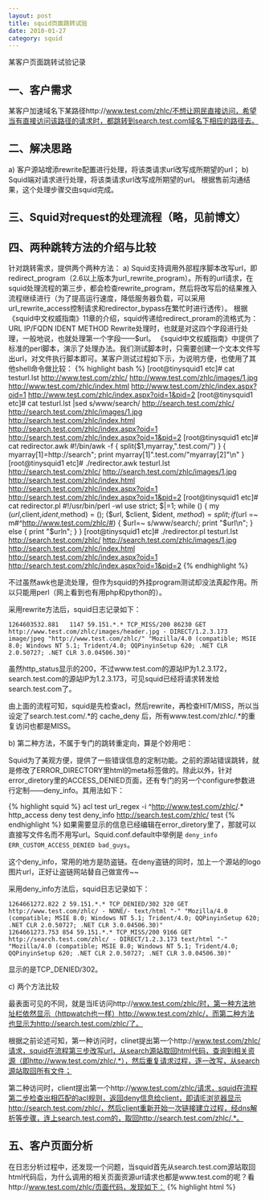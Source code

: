 ```yaml
---
layout: post
title: squid页面跳转试验
date: 2010-01-27
category: squid
---
```


某客户页面跳转试验记录

## 一、客户需求

某客户加速域名下某路径http://www.test.com/zhlc/不想让网民直接访问，希望当有直接访问该路径的请求时，都跳转到search.test.com域名下相应的路径去。

## 二、解决思路

a) 客户源站增添rewrite配置进行处理，将该类请求url改写成所期望的url；
b) Squid端对请求进行处理，将该类请求url改写成所期望的url。
根据售前沟通结果，这个处理步骤交由squid完成。

## 三、Squid对request的处理流程（略，见前博文）

## 四、两种跳转方法的介绍与比较

针对跳转需求，提供两个两种方法：
a) Squid支持调用外部程序脚本改写url，即redirect_program（2.6以上版本为url_rewrite_program）。所有的url请求，在squid处理流程的第三步，都会检查rewrite_program，然后将改写后的结果推入流程继续进行（为了提高运行速度，降低服务器负载，可以采用url_rewrite_access控制请求和redirector_bypass在繁忙时进行透传）。
根据《squid中文权威指南》11章的介绍，squid传递给redirect_proram的流格式为：
URL IP/FQDN IDENT METHOD
Rewrite处理时，也就是对这四个字段进行处理，一般地说，也就处理第一个字段——$url。
《squid中文权威指南》中提供了标准的perl脚本，演示了处理办法。我们测试脚本时，只需要创建一个文本文件写出url，对文件执行脚本即可。某客户测试过程如下示，为说明方便，也使用了其他shell命令做比较：
{% highlight bash %}
[root@tinysquid1 etc]# cat testurl.lst
http://www.test.com/zhlc/
http://www.test.com/zhlc/images/1.jpg
http://www.test.com/zhlc/index.html
http://www.test.com/zhlc/index.aspx?oid=1
http://www.test.com/zhlc/index.aspx?oid=1&pid=2
[root@tinysquid1 etc]# cat testurl.lst |sed s/www/search/
http://search.test.com/zhlc/
http://search.test.com/zhlc/images/1.jpg
http://search.test.com/zhlc/index.html
http://search.test.com/zhlc/index.aspx?oid=1
http://search.test.com/zhlc/index.aspx?oid=1&pid=2
[root@tinysquid1 etc]# cat redirector.awk
#!/bin/awk -f
{
    split($1,myarray,".test.com/")
}
{
    myarray[1]=http://search";
    print myarray[1]".test.com/"myarray[2]"\n"
}
[root@tinysquid1 etc]# ./redirector.awk testurl.lst
http://search.test.com/zhlc/
http://search.test.com/zhlc/images/1.jpg
http://search.test.com/zhlc/index.html
http://search.test.com/zhlc/index.aspx?oid=1
http://search.test.com/zhlc/index.aspx?oid=1&pid=2
[root@tinysquid1 etc]# cat redirector.pl
#!/usr/bin/perl -wl
use strict;
$|=1;
while () {
        my ($url,$client,$ident,$method) = ();
        ($url, $client, $ident, $method) = split;
    if ($url =~ m#^http://www.test.com/zhlc/#) {
        $url=~ s/www/search/;
        print "$url\n";
    } else {
        print "$urln";
    }
}
[root@tinysquid1 etc]# ./redirector.pl testurl.lst
http://search.test.com/zhlc/
http://search.test.com/zhlc/images/1.jpg
http://search.test.com/zhlc/index.html
http://search.test.com/zhlc/index.aspx?oid=1
http://search.test.com/zhlc/index.aspx?oid=1&pid=2
{% endhighlight %}

不过虽然awk也是流处理，但作为squid的外挂program测试却没法真起作用。所以只能用perl（网上看到也有用php和python的）。

采用rewrite方法后，squid日志记录如下：

    1264603532.881   1147 59.151.*.* TCP_MISS/200 86230 GET http://www.test.com/zhlc/images/header.jpg - DIRECT/1.2.3.173 image/jpeg "http://www.test.com/zhlc/" "Mozilla/4.0 (compatible; MSIE 8.0; Windows NT 5.1; Trident/4.0; QQPinyinSetup 620; .NET CLR 2.0.50727; .NET CLR 3.0.04506.30)"

虽然http_status显示的200，不过www.test.com的源站IP为1.2.3.172，search.test.com的源站IP为1.2.3.173，可见squid已经将请求转发给search.test.com了。

由上面的流程可知，squid是先检查acl，然后rewrite，再检查HIT/MISS，所以当设定了search.test.com/.*的 cache_deny 后，所有www.test.com/zhlc/.*的重复访问也都是MISS。

b) 第二种方法，不属于专门的跳转重定向，算是个妙用吧：

Squid为了美观方便，提供了一些错误信息的定制功能。之前的源站错误跳转，就是修改了ERROR_DIRECTORY里html的meta标签做的。除此以外，针对error_diretory里的ACCESS_DENIED页面，还有专门的另一个configure参数进行定制——deny_info。其用法如下：

{% highlight squid %}
acl test url_regex -i ^http://www.test.com/zhlc/.*
http_access deny test
deny_info http://search.test.com/zhlc/ test
{% endhighlight %}
如果需要显示的信息已经编辑在error_diretory里了，那就可以直接写文件名而不用写url。Squid.conf.default中举例是 `deny_info ERR_CUSTOM_ACCESS_DENIED bad_guys`。

这个deny_info，常用的地方是防盗链。在deny盗链的同时，加上一个源站的logo图片url，正好让盗链网站替自己做宣传~~

采用deny_info方法后，squid日志记录如下：

    1264661272.822 2 59.151.*.* TCP_DENIED/302 320 GET http://www.test.com/zhlc/ - NONE/- text/html "-" "Mozilla/4.0 (compatible; MSIE 8.0; Windows NT 5.1; Trident/4.0; QQPinyinSetup 620; .NET CLR 2.0.50727; .NET CLR 3.0.04506.30)"
    1264661273.753 854 59.151.*.* TCP_MISS/200 9166 GET http://search.test.com/zhlc/ - DIRECT/1.2.3.173 text/html "-" "Mozilla/4.0 (compatible; MSIE 8.0; Windows NT 5.1; Trident/4.0; QQPinyinSetup 620; .NET CLR 2.0.50727; .NET CLR 3.0.04506.30)"

显示的是TCP_DENIED/302。

c) 两个方法比较

最表面可见的不同，就是当IE访问http://www.test.com/zhlc/时，第一种方法地址栏依然显示（httpwatch也一样）http://www.test.com/zhlc/，而第二种方法也显示为http://search.test.com/zhlc/了。

根据之前论述可知，第一种访问时，clinet提出第一个http://www.test.com/zhlc/请求，squid在流程第三步改写url，从search源站取回html代码，查询到相关资源（即http://www.test.com/zhlc/.*），然后重复请求过程，逐一改写，从search源站取回所有文件；

第二种访问时，client提出第一个http://www.test.com/zhlc/请求，squid在流程第二步检查出相匹配的acl规则，返回deny信息给client，即请IE浏览器显示http://search.test.com/zhlc/，然后client重新开始一次链接建立过程，经dns解析等步骤，连上search.test.com的，取回http://search.test.com/zhlc/.*。

## 五、客户页面分析

在日志分析过程中，还发现一个问题，当squid首先从search.test.com源站取回html代码后，为什么调用的相关页面资源url请求也都是www.test.com的呢？看http://www.test.com/zhlc/页面代码，发现如下：
{% highlight html %}
<link href="/zhlc/style/reset.css" rel="stylesheet" type="text/css"/>
<link href="/zhlc/style/main.css" rel="stylesheet" type="text/css"/>
<script src="/zhlc/Scripts/AC_RunActiveContent.js" type="text/javascript">
<a href="#"><img src="/zhlc/images/logo.jpg" width="154" height="80" border="0"/></a>
……
{% endhighlight %}
其页面代码都使用了相对路径，所以才导致了从search端取回的代码依然调用www的url的现象。

## 六、总结

某客户页面跳转试验至此，因为squid处理流程和客户源站代码等多方面原因，只能采用统一跳转至http://search.test.com/zhlc/单一页面的方法，确保客户在IE地址栏里看到有跳转的效果……

最后，总结试验中的两种办法，其改写过程，可以归纳成rewrite是squid-origin过程的，deny_info是squid-client过程的。


